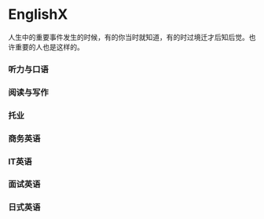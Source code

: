# EnglishX
人生中的重要事件发生的时候，有的你当时就知道，有的时过境迁才后知后觉。也许重要的人也是这样的。

### 听力与口语

### 阅读与写作

### 托业

### 商务英语

### IT英语

### 面试英语

### 日式英语
